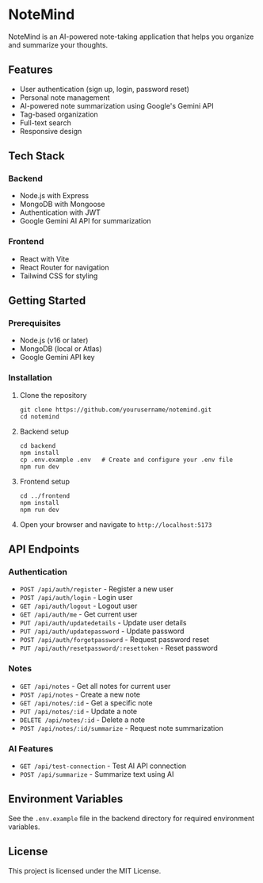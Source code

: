 # NoteMind

NoteMind is an AI-powered note-taking application that helps you organize and summarize your thoughts.

## Features

- User authentication (sign up, login, password reset)
- Personal note management
- AI-powered note summarization using Google's Gemini API
- Tag-based organization
- Full-text search
- Responsive design

## Tech Stack

### Backend
- Node.js with Express
- MongoDB with Mongoose
- Authentication with JWT
- Google Gemini AI API for summarization

### Frontend
- React with Vite
- React Router for navigation
- Tailwind CSS for styling

## Getting Started

### Prerequisites

- Node.js (v16 or later)
- MongoDB (local or Atlas)
- Google Gemini API key

### Installation

1. Clone the repository
   ```
   git clone https://github.com/yourusername/notemind.git
   cd notemind
   ```

2. Backend setup
   ```
   cd backend
   npm install
   cp .env.example .env   # Create and configure your .env file
   npm run dev
   ```

3. Frontend setup
   ```
   cd ../frontend
   npm install
   npm run dev
   ```

4. Open your browser and navigate to `http://localhost:5173`

## API Endpoints

### Authentication
- `POST /api/auth/register` - Register a new user
- `POST /api/auth/login` - Login user
- `GET /api/auth/logout` - Logout user
- `GET /api/auth/me` - Get current user
- `PUT /api/auth/updatedetails` - Update user details
- `PUT /api/auth/updatepassword` - Update password
- `POST /api/auth/forgotpassword` - Request password reset
- `PUT /api/auth/resetpassword/:resettoken` - Reset password

### Notes
- `GET /api/notes` - Get all notes for current user
- `POST /api/notes` - Create a new note
- `GET /api/notes/:id` - Get a specific note
- `PUT /api/notes/:id` - Update a note
- `DELETE /api/notes/:id` - Delete a note
- `POST /api/notes/:id/summarize` - Request note summarization

### AI Features
- `GET /api/test-connection` - Test AI API connection
- `POST /api/summarize` - Summarize text using AI

## Environment Variables

See the `.env.example` file in the backend directory for required environment variables.

## License

This project is licensed under the MIT License.
